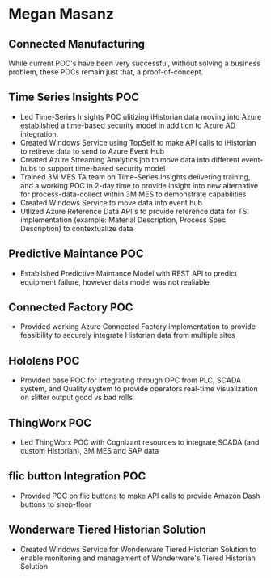 # Megan Masanz

## Connected Manufacturing
While current POC's have been very successful, without solving a business problem, these POCs remain just that, a proof-of-concept.

## Time Series Insights POC

- Led Time-Series Insights POC ulitizing iHistorian data moving into Azure established a time-based security model in addition to Azure AD integration.
- Created Windows Service using TopSelf to make API calls to iHistorian to retireve data to send to Azure Event Hub
- Created Azure Streaming Analytics job to move data into different event-hubs to support time-based security model
- Trained 3M MES TA team on Time-Series Insights delivering training, and a working POC in 2-day time to provide insight into new alternative for process-data-collect within 3M MES to demonstrate capabilities
- Created Windows Service to move data into event hub
- Utlized Azure Reference Data API's to provide reference data for TSI implementation (example: Material Description, Process Spec Description) to contextualize data

## Predictive Maintance POC
- Established Predictive Maintance Model with REST API to predict equipment failure, however data model was not realiable

## Connected Factory POC
- Provided working Azure Connected Factory implementation to provide feasibility to securely integrate Historian data from multiple sites

## Hololens POC
- Provided base POC for integrating through OPC from PLC, SCADA system, and Quality system to provide operators real-time visualization on slitter output good vs bad rolls

## ThingWorx POC
- Led ThingWorx POC with Cognizant resources to integrate SCADA (and custom Historian), 3M MES and SAP data

## flic button Integration POC
- Provided POC on flic buttons to make API calls to provide Amazon Dash buttons to shop-floor

## Wonderware Tiered Historian Solution
- Created Windows Service for Wonderware Tiered Historian Solution to enable monitoring and management of Wonderware's Tiered Historian Solution